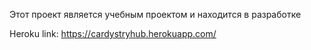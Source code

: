 Этот проект является  учебным проектом и находится в разработке
 
Heroku link:
https://cardystryhub.herokuapp.com/
